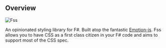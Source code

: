 ## Overview

![Fss](https://raw.githubusercontent.com/Bjorn-Strom/FSS/master/logo.png)

An opinionated styling library for F#.
Built atop the fantastic [Emotion-js](https://github.com/emotion-js/emotion). Fss allows you to have CSS as a first class citizen in your F# code and aims to support most of the CSS spec.